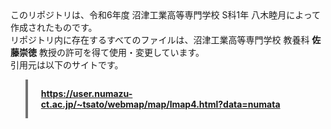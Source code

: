 <style>
  .quote-1 {
    max-width: 500px;
    padding: 1em 1.5em;
    border-left: 4px solid #737373;
    color: #0000ff;
  }
  
  .quote-1:has(cite) {
      padding-bottom: .5em;
  }
  
  .quote-1 p {
      margin-top: 0;
  }
  
  .quote-1 p:last-of-type {
     margin-bottom: 0;
  }
</style>

<div>このリポジトリは、令和6年度 沼津工業高等専門学校 S科1年 八木睦月によって作成されたものです。</div>
<div>リポジトリ内に存在するすべてのファイルは、沼津工業高等専門学校 教養科 <strong>佐藤崇徳</strong> 教授の許可を得て使用・変更しています。</div>
<div>引用元は以下のサイトです。</div>

<blockquote class="quote-1">
    <a href="https://user.numazu-ct.ac.jp/~tsato/webmap/map/lmap4.html?data=numata"><strong>https://user.numazu-ct.ac.jp/~tsato/webmap/map/lmap4.html?data=numata</strong></a><br />
</blockquote>
